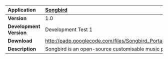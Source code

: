 | **Application** | [Songbird](http://getsongbird.com/) |
|:----------------|:------------------------------------|
| **Version**     | 1.0                                 |
| **Development Version** | Development Test 1                  |
| **Download**    | http://padp.googlecode.com/files/Songbird_Portable_1.0_Development_Test_1.paf.exe |
| **Description** | Songbird is an open-source customisable music player, under active development. |